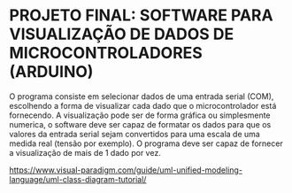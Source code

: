 # PROJETO FINAL: SOFTWARE PARA VISUALIZAÇÃO DE DADOS DE MICROCONTROLADORES (ARDUINO)
O programa consiste em selecionar dados de uma entrada serial (COM), escolhendo a forma de visualizar cada dado que o microcontrolador está fornecendo. A visualização pode ser de forma gráfica ou simplesmente numerica, o software deve ser capaz de formatar os dados para que os valores da entrada serial sejam convertidos para uma escala de uma medida real (tensão por exemplo). O programa deve ser capaz de fornecer a visualização de mais de 1 dado por vez.

https://www.visual-paradigm.com/guide/uml-unified-modeling-language/uml-class-diagram-tutorial/
